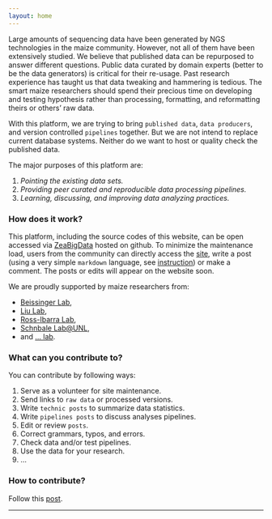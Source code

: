 ```yaml
---
layout: home
---
```



Large amounts of sequencing data have been generated by NGS technologies in the maize community.
However, not all of them have been extensively studied. We believe that published data can be repurposed to answer different questions. Public data curated by domain experts (better to be the data generators) is critical for their re-usage. Past research experience has taught us that data tweaking and hammering is tedious. The smart maize researchers should spend their precious time on developing and testing hypothesis rather than processing, formatting, and reformatting theirs or others’ raw data.

With this platform, we are trying to bring `published data`, `data producers`, and version controlled `pipelines` together.
But we are not intend to replace current database systems. Neither do we want to host or quality check the published data.  

The major purposes of this platform are:  

1. *Pointing the existing data sets.*   
2. *Providing peer curated and reproducible data processing pipelines.*   
3. *Learning, discussing, and improving data analyzing practices.*


### How does it work?

This platform, including the source codes of this website, can be open accessed via  [ZeaBigData](https://github.com/ZeaBigData) hosted on github.
To minimize the maintenance load, users from the community can directly access the [site](https://github.com/ZeaBigData/ZeaBigData.github.io),
write a post (using a very simple `markdown` language, see [instruction](https://zeabigdata.github.io/2016/10/contribute/)) or make a comment.
The posts or edits will appear on the website soon.


We are proudly supported by maize researchers from:  
- [Beissinger Lab](http://beissingerlab.org/),  
- [Liu Lab](http://plantgenomics.ksu.edu/liulab/),  
- [Ross-Ibarra Lab](http://www.rilab.org/),   
- [Schnbale Lab@UNL](http://www.schnablelab.org/),  
- and [... lab]().  


### What can you contribute to?

You can contribute by following ways:

1. Serve as a volunteer for site maintenance.
2. Send links to `raw data` or processed versions.  
3. Write `technic posts` to summarize data statistics.  
4. Write `pipelines posts` to discuss analyses pipelines.  
5. Edit or review `posts`.  
6. Correct grammars, typos, and errors.   
7. Check data and/or test pipelines.  
8. Use the data for your research.  
9. ...  

### How to contribute?

Follow this [post](http://zeabigdata.org/2016/10/contribute/).

---
